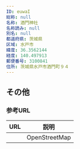 ```yaml
---
ID: euwaI
総称: null
名称: 酒門神社
名称読み: null
別名: null
都道府県: 茨城県
区域: 水戸市
緯度: 36.3562144
経度: 140.497913
郵便番号: 3100841
住所: 茨城県水戸市酒門町９４
---
```


## その他

### 参考URL

| URL | 説明          |
| --- | ------------- |
|     | OpenStreetMap |
